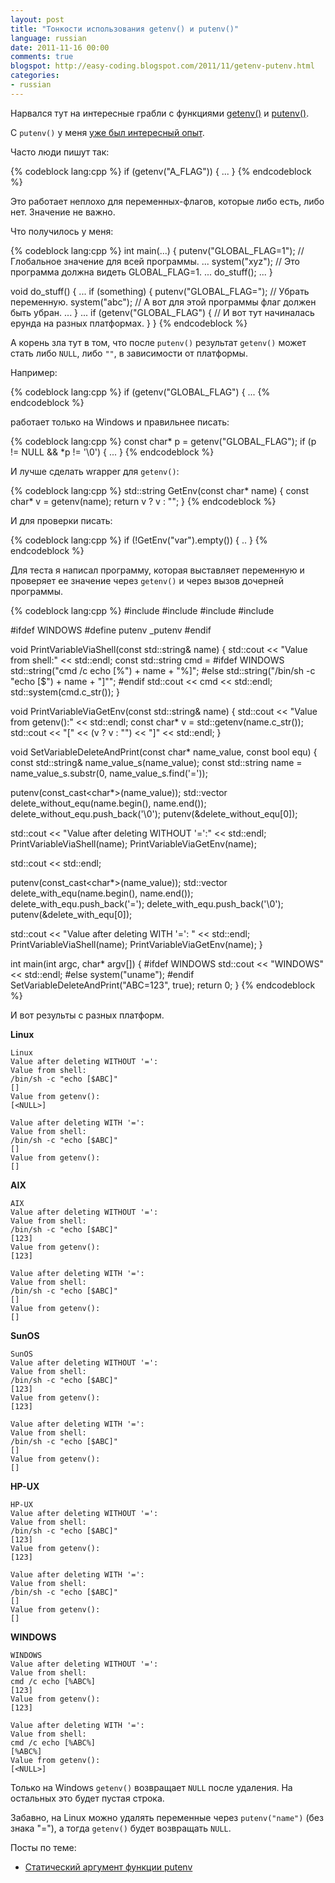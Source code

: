 ```yaml
---
layout: post
title: "Тонкости использования getenv() и putenv()"
language: russian
date: 2011-11-16 00:00
comments: true
blogspot: http://easy-coding.blogspot.com/2011/11/getenv-putenv.html
categories: 
- russian
---
```

Нарвался тут на интересные грабли с функциями [getenv()][] и [putenv()][].

[getenv()]: http://www.kernel.org/doc/man-pages/online/pages/man3/getenv.3.html
[putenv()]: http://www.kernel.org/doc/man-pages/online/pages/man3/putenv.3.html

С `putenv()` у меня [уже был интересный опыт][Статический аргумент функции putenv].

Часто люди пишут так:

{% codeblock lang:cpp %}
if (getenv("A_FLAG")) {
  ...
}
{% endcodeblock %}

Это работает неплохо для переменных-флагов, которые либо есть, либо нет. Значение не важно.

Что получилось у меня:

{% codeblock lang:cpp %}
int main(...) {
  putenv("GLOBAL_FLAG=1");  // Глобальное значение для всей программы.
  ...
  system("xyz");            // Это программа должна видеть GLOBAL_FLAG=1.
  ...
  do_stuff();
  ...
}

void do_stuff() {
  ...
  if (something) {
    putenv("GLOBAL_FLAG="); // Убрать переменную.
    system("abc");          // А вот для этой программы флаг должен быть убран.
    ...
  }
  ...
  if (getenv("GLOBAL_FLAG") {
     // И вот тут начиналась ерунда на разных платформах.
  }
}
{% endcodeblock %}

А корень зла тут в том, что после `putenv()` результат `getenv()` может стать либо `NULL`, либо `""`, в зависимости от платформы.

Например:

{% codeblock lang:cpp %}
if (getenv("GLOBAL_FLAG") {
    ...
{% endcodeblock %}

работает только на Windows и правильнее писать:

{% codeblock lang:cpp %}
const char* p = getenv("GLOBAL_FLAG");
if (p != NULL && *p != '\0') {
  ...
}
{% endcodeblock %}

И лучше сделать wrapper для `getenv()`:

{% codeblock lang:cpp %}
std::string GetEnv(const char* name) {
  const char* v = getenv(name);
  return v ? v : "";
}
{% endcodeblock %}

И для проверки писать:

{% codeblock lang:cpp %}
if (!GetEnv("var").empty()) {
  ..
}
{% endcodeblock %}

Для теста я написал программу, которая выставляет переменную и проверяет ее значение через `getenv()` и через вызов дочерней программы.

{% codeblock lang:cpp %}
#include <string>
#include <vector>
#include <iostream>
#include <cstdlib>

#ifdef WINDOWS
#define putenv _putenv
#endif

void PrintVariableViaShell(const std::string& name) {
  std::cout << "Value from shell:" << std::endl;
  const std::string cmd =
#ifdef WINDOWS
    std::string("cmd /c echo [%") + name + "%]";
#else
    std::string("/bin/sh -c \"echo [$") + name + "]\"";
#endif
  std::cout << cmd << std::endl;
  std::system(cmd.c_str());
}

void PrintVariableViaGetEnv(const std::string& name) {
  std::cout << "Value from getenv():" << std::endl;
  const char* v = std::getenv(name.c_str());
  std::cout << "[" << (v ? v : "<NULL>") << "]" << std::endl;
}

void SetVariableDeleteAndPrint(const char* name_value, const bool equ) {
  const std::string& name_value_s(name_value);
  const std::string name = name_value_s.substr(0, name_value_s.find('='));

  putenv(const_cast<char*>(name_value));
  std::vector<char> delete_without_equ(name.begin(), name.end());
  delete_without_equ.push_back('\0');
  putenv(&delete_without_equ[0]);

  std::cout << "Value after deleting WITHOUT '=':" << std::endl;
  PrintVariableViaShell(name);
  PrintVariableViaGetEnv(name);

  std::cout << std::endl;

  putenv(const_cast<char*>(name_value));
  std::vector<char> delete_with_equ(name.begin(), name.end());
  delete_with_equ.push_back('=');
  delete_with_equ.push_back('\0');
  putenv(&delete_with_equ[0]);

  std::cout << "Value after deleting WITH '=': " << std::endl;
  PrintVariableViaShell(name);
  PrintVariableViaGetEnv(name);
}

int main(int argc, char* argv[]) {
#ifdef WINDOWS
  std::cout << "WINDOWS" << std::endl;
#else
  system("uname");
#endif
  SetVariableDeleteAndPrint("ABC=123", true);
  return 0;
}
{% endcodeblock %}

И вот результы с разных платформ.

**Linux**

    Linux
    Value after deleting WITHOUT '=':
    Value from shell:
    /bin/sh -c "echo [$ABC]"
    []
    Value from getenv():
    [<NULL>]

    Value after deleting WITH '=':
    Value from shell:
    /bin/sh -c "echo [$ABC]"
    []
    Value from getenv():
    []

**AIX**

    AIX
    Value after deleting WITHOUT '=':
    Value from shell:
    /bin/sh -c "echo [$ABC]"
    [123]
    Value from getenv():
    [123]

    Value after deleting WITH '=':
    Value from shell:
    /bin/sh -c "echo [$ABC]"
    []
    Value from getenv():
    []

**SunOS**

    SunOS
    Value after deleting WITHOUT '=':
    Value from shell:
    /bin/sh -c "echo [$ABC]"
    [123]
    Value from getenv():
    [123]

    Value after deleting WITH '=':
    Value from shell:
    /bin/sh -c "echo [$ABC]"
    []
    Value from getenv():
    []
    
**HP-UX**

    HP-UX
    Value after deleting WITHOUT '=':
    Value from shell:
    /bin/sh -c "echo [$ABC]"
    [123]
    Value from getenv():
    [123]

    Value after deleting WITH '=':
    Value from shell:
    /bin/sh -c "echo [$ABC]"
    []
    Value from getenv():
    []

**WINDOWS**

    WINDOWS
    Value after deleting WITHOUT '=':
    Value from shell:
    cmd /c echo [%ABC%]
    [123]
    Value from getenv():
    [123]

    Value after deleting WITH '=':
    Value from shell:
    cmd /c echo [%ABC%]
    [%ABC%]
    Value from getenv():
    [<NULL>]

Только на Windows `getenv()` возвращает `NULL` после удаления. На остальных это будет пустая строка.

Забавно, на Linux можно удалять переменные через `putenv("name")` (без знака "="), а тогда `getenv()` будет возвращать `NULL`.

Посты по теме:

* [Статический аргумент функции putenv][]

[Статический аргумент функции putenv]: /blog/russian/2009/02/01/static-argument-of-putenv/
